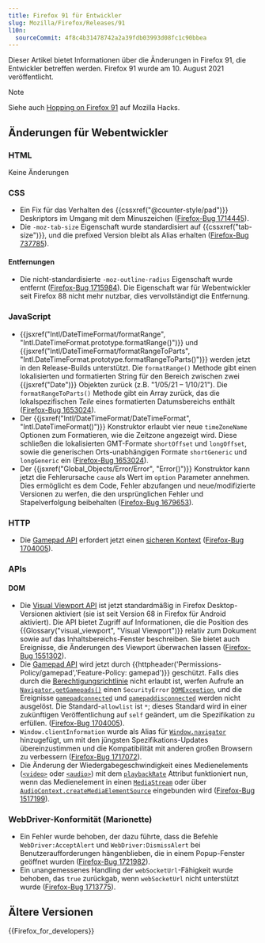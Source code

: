 ```yaml
---
title: Firefox 91 für Entwickler
slug: Mozilla/Firefox/Releases/91
l10n:
  sourceCommit: 4f8c4b31478742a2a39fdb03993d08fc1c90bbea
---
```


Dieser Artikel bietet Informationen über die Änderungen in Firefox 91, die Entwickler betreffen werden. Firefox 91 wurde am 10. August 2021 veröffentlicht.

> [!NOTE]
> Siehe auch [Hopping on Firefox 91](https://hacks.mozilla.org/2021/08/hopping-on-firefox-91/) auf Mozilla Hacks.

## Änderungen für Webentwickler

### HTML

Keine Änderungen

### CSS

- Ein Fix für das Verhalten des {{cssxref("@counter-style/pad")}} Deskriptors im Umgang mit dem Minuszeichen ([Firefox-Bug 1714445](https://bugzil.la/1714445)).
- Die `-moz-tab-size` Eigenschaft wurde standardisiert auf {{cssxref("tab-size")}}, und die prefixed Version bleibt als Alias erhalten ([Firefox-Bug 737785](https://bugzil.la/737785)).

#### Entfernungen

- Die nicht-standardisierte `-moz-outline-radius` Eigenschaft wurde entfernt ([Firefox-Bug 1715984](https://bugzil.la/1715984)). Die Eigenschaft war für Webentwickler seit Firefox 88 nicht mehr nutzbar, dies vervollständigt die Entfernung.

### JavaScript

- {{jsxref("Intl/DateTimeFormat/formatRange", "Intl.DateTimeFormat.prototype.formatRange()")}} und {{jsxref("Intl/DateTimeFormat/formatRangeToParts", "Intl.DateTimeFormat.prototype.formatRangeToParts()")}} werden jetzt in den Release-Builds unterstützt. Die `formatRange()` Methode gibt einen lokalisierten und formatierten String für den Bereich zwischen zwei {{jsxref("Date")}} Objekten zurück (z.B. "1/05/21 – 1/10/21"). Die `formatRangeToParts()` Methode gibt ein Array zurück, das die lokalspezifischen _Teile_ eines formatierten Datumsbereichs enthält ([Firefox-Bug 1653024](https://bugzil.la/1653024)).
- Der {{jsxref("Intl/DateTimeFormat/DateTimeFormat", "Intl.DateTimeFormat()")}} Konstruktor erlaubt vier neue `timeZoneName` Optionen zum Formatieren, wie die Zeitzone angezeigt wird. Diese schließen die lokalisierten GMT-Formate `shortOffset` und `longOffset`, sowie die generischen Orts-unabhängigen Formate `shortGeneric` und `longGeneric` ein ([Firefox-Bug 1653024](https://bugzil.la/1653024)).
- Der {{jsxref("Global_Objects/Error/Error", "Error()")}} Konstruktor kann jetzt die Fehlerursache `cause` als Wert im `option` Parameter annehmen.
  Dies ermöglicht es dem Code, Fehler abzufangen und neue/modifizierte Versionen zu werfen, die den ursprünglichen Fehler und Stapelverfolgung beibehalten ([Firefox-Bug 1679653](https://bugzil.la/1679653)).

### HTTP

- Die [Gamepad API](/de/docs/Web/API/Gamepad_API) erfordert jetzt einen [sicheren Kontext](/de/docs/Web/Security/Secure_Contexts) ([Firefox-Bug 1704005](https://bugzil.la/1704005)).

### APIs

#### DOM

- Die [Visual Viewport API](/de/docs/Web/API/Visual_Viewport_API) ist jetzt standardmäßig in Firefox Desktop-Versionen aktiviert (sie ist seit Version 68 in Firefox für Android aktiviert).
  Die API bietet Zugriff auf Informationen, die die Position des {{Glossary("visual_viewport", "Visual Viewport")}} relativ zum Dokument sowie auf das Inhaltsbereichs-Fenster beschreiben.
  Sie bietet auch Ereignisse, die Änderungen des Viewport überwachen lassen ([Firefox-Bug 1551302](https://bugzil.la/1551302)).
- Die [Gamepad API](/de/docs/Web/API/Gamepad_API) wird jetzt durch {{httpheader('Permissions-Policy/gamepad','Feature-Policy: gamepad')}} geschützt.
  Falls dies durch die [Berechtigungsrichtlinie](/de/docs/Web/HTTP/Guides/Permissions_Policy) nicht erlaubt ist, werfen Aufrufe an [`Navigator.getGamepads()`](/de/docs/Web/API/Navigator/getGamepads) einen `SecurityError` [`DOMException`](/de/docs/Web/API/DOMException),
  und die Ereignisse [`gamepadconnected`](/de/docs/Web/API/Window/gamepadconnected_event) und [`gamepaddisconnected`](/de/docs/Web/API/Window/gamepaddisconnected_event) werden nicht ausgelöst.
  Die Standard-`allowlist` ist `*`; dieses Standard wird in einer zukünftigen Veröffentlichung auf `self` geändert, um die Spezifikation zu erfüllen. ([Firefox-Bug 1704005](https://bugzil.la/1704005)).
- `Window.clientInformation` wurde als Alias für [`Window.navigator`](/de/docs/Web/API/Window/navigator) hinzugefügt, um mit den jüngsten Spezifikations-Updates übereinzustimmen und die Kompatibilität mit anderen großen Browsern zu verbessern ([Firefox-Bug 1717072](https://bugzil.la/1717072)).
- Die Änderung der Wiedergabegeschwindigkeit eines Medienelements ([`<video>`](/de/docs/Web/HTML/Reference/Elements/video) oder [`<audio>`](/de/docs/Web/HTML/Reference/Elements/audio)) mit dem [`playbackRate`](/de/docs/Web/API/HTMLMediaElement/playbackRate) Attribut funktioniert nun, wenn das Medienelement in einen [`MediaStream`](/de/docs/Web/API/MediaStream) oder über [`AudioContext.createMediaElementSource`](/de/docs/Web/API/AudioContext/createMediaElementSource) eingebunden wird ([Firefox-Bug 1517199](https://bugzil.la/1517199)).

### WebDriver-Konformität (Marionette)

- Ein Fehler wurde behoben, der dazu führte, dass die Befehle `WebDriver:AcceptAlert` und `WebDriver:DismissAlert` bei Benutzeraufforderungen hängenblieben, die in einem Popup-Fenster geöffnet wurden ([Firefox-Bug 1721982](https://bugzil.la/1721982)).
- Ein unangemessenes Handling der `webSocketUrl`-Fähigkeit wurde behoben, das `true` zurückgab, wenn `webSocketUrl` nicht unterstützt wurde ([Firefox-Bug 1713775](https://bugzil.la/1713775)).

## Ältere Versionen

{{Firefox_for_developers}}
